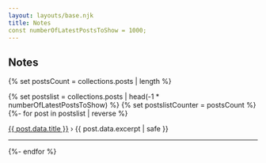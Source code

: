 ```yaml
---
layout: layouts/base.njk
title: Notes
const numberOfLatestPostsToShow = 1000;
---
```


## Notes
{% set postsCount = collections.posts | length %}

{% set postslist = collections.posts | head(-1 * numberOfLatestPostsToShow) %}
{% set postslistCounter = postsCount %}
{%- for post in postslist | reverse %}
<p><a href="{{post.url}}">{{ post.data.title }}</a> › {{ post.data.excerpt | safe }}</p>
<hr/>

{%- endfor %}
